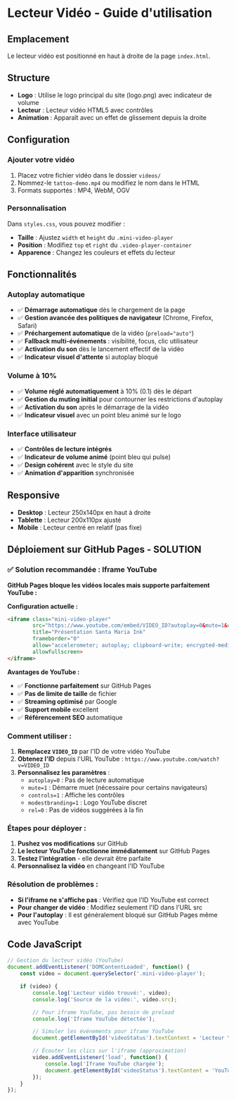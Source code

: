 # Lecteur Vidéo - Guide d'utilisation

## Emplacement
Le lecteur vidéo est positionné en haut à droite de la page `index.html`.

## Structure
- **Logo** : Utilise le logo principal du site (logo.png) avec indicateur de volume
- **Lecteur** : Lecteur vidéo HTML5 avec contrôles
- **Animation** : Apparaît avec un effet de glissement depuis la droite

## Configuration

### Ajouter votre vidéo
1. Placez votre fichier vidéo dans le dossier `videos/`
2. Nommez-le `tattoo-demo.mp4` ou modifiez le nom dans le HTML
3. Formats supportés : MP4, WebM, OGV

### Personnalisation
Dans `styles.css`, vous pouvez modifier :
- **Taille** : Ajustez `width` et `height` du `.mini-video-player`
- **Position** : Modifiez `top` et `right` du `.video-player-container`
- **Apparence** : Changez les couleurs et effets du lecteur

## Fonctionnalités

### Autoplay automatique
- ✅ **Démarrage automatique** dès le chargement de la page
- ✅ **Gestion avancée des politiques de navigateur** (Chrome, Firefox, Safari)
- ✅ **Préchargement automatique** de la vidéo (`preload="auto"`)
- ✅ **Fallback multi-événements** : visibilité, focus, clic utilisateur
- ✅ **Activation du son** dès le lancement effectif de la vidéo
- ✅ **Indicateur visuel d'attente** si autoplay bloqué

### Volume à 10%
- ✅ **Volume réglé automatiquement** à 10% (0.1) dès le départ
- ✅ **Gestion du muting initial** pour contourner les restrictions d'autoplay
- ✅ **Activation du son** après le démarrage de la vidéo
- ✅ **Indicateur visuel** avec un point bleu animé sur le logo

### Interface utilisateur
- ✅ **Contrôles de lecture intégrés**
- ✅ **Indicateur de volume animé** (point bleu qui pulse)
- ✅ **Design cohérent** avec le style du site
- ✅ **Animation d'apparition** synchronisée

## Responsive
- **Desktop** : Lecteur 250x140px en haut à droite
- **Tablette** : Lecteur 200x110px ajusté
- **Mobile** : Lecteur centré en relatif (pas fixe)

## Déploiement sur GitHub Pages - SOLUTION

### ✅ Solution recommandée : Iframe YouTube

**GitHub Pages bloque les vidéos locales mais supporte parfaitement YouTube :**

**Configuration actuelle :**
```html
<iframe class="mini-video-player"
        src="https://www.youtube.com/embed/VIDEO_ID?autoplay=0&mute=1&controls=1&modestbranding=1&rel=0"
        title="Présentation Santa Maria Ink"
        frameborder="0"
        allow="accelerometer; autoplay; clipboard-write; encrypted-media; gyroscope; picture-in-picture"
        allowfullscreen>
</iframe>
```

**Avantages de YouTube :**
- ✅ **Fonctionne parfaitement** sur GitHub Pages
- ✅ **Pas de limite de taille** de fichier
- ✅ **Streaming optimisé** par Google
- ✅ **Support mobile** excellent
- ✅ **Référencement SEO** automatique

### Comment utiliser :

1. **Remplacez `VIDEO_ID`** par l'ID de votre vidéo YouTube
2. **Obtenez l'ID** depuis l'URL YouTube : `https://www.youtube.com/watch?v=VIDEO_ID`
3. **Personnalisez les paramètres** :
   - `autoplay=0` : Pas de lecture automatique
   - `mute=1` : Démarre muet (nécessaire pour certains navigateurs)
   - `controls=1` : Affiche les contrôles
   - `modestbranding=1` : Logo YouTube discret
   - `rel=0` : Pas de vidéos suggérées à la fin

### Étapes pour déployer :

1. **Pushez vos modifications** sur GitHub
2. **Le lecteur YouTube fonctionne immédiatement** sur GitHub Pages
3. **Testez l'intégration** - elle devrait être parfaite
4. **Personnalisez la vidéo** en changeant l'ID YouTube

### Résolution de problèmes :

- **Si l'iframe ne s'affiche pas** : Vérifiez que l'ID YouTube est correct
- **Pour changer de vidéo** : Modifiez seulement l'ID dans l'URL src
- **Pour l'autoplay** : Il est généralement bloqué sur GitHub Pages même avec YouTube

## Code JavaScript
```javascript
// Gestion du lecteur vidéo (YouTube)
document.addEventListener('DOMContentLoaded', function() {
    const video = document.querySelector('.mini-video-player');

    if (video) {
        console.log('Lecteur vidéo trouvé:', video);
        console.log('Source de la vidéo:', video.src);

        // Pour iframe YouTube, pas besoin de preload
        console.log('Iframe YouTube détectée');

        // Simuler les événements pour iframe YouTube
        document.getElementById('videoStatus').textContent = 'Lecteur YouTube - Prêt';

        // Écouter les clics sur l'iframe (approximation)
        video.addEventListener('load', function() {
            console.log('Iframe YouTube chargée');
            document.getElementById('videoStatus').textContent = 'YouTube - Prêt à jouer';
        });
    }
});
